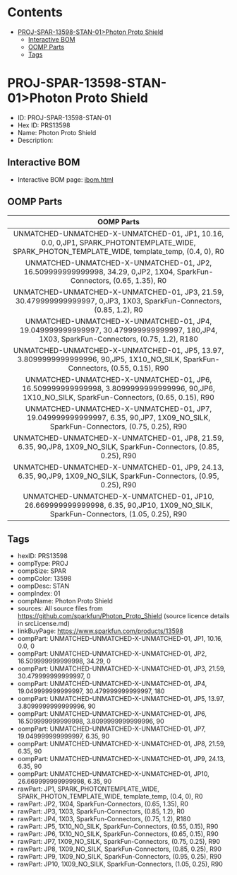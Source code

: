 



Contents
========

* [PROJ-SPAR-13598-STAN-01>Photon Proto Shield](#proj-spar-13598-stan-01photon-proto-shield)
	* [Interactive BOM](#interactive-bom)
	* [OOMP Parts](#oomp-parts)
	* [Tags](#tags)

# PROJ-SPAR-13598-STAN-01>Photon Proto Shield

- ID: PROJ-SPAR-13598-STAN-01
- Hex ID: PRS13598
- Name: Photon Proto Shield
- Description: 

## Interactive BOM

- Interactive BOM page: [ibom.html](kicad/bom/ibom.html)

## OOMP Parts
  

|OOMP Parts|
| :---: |
|UNMATCHED-UNMATCHED-X-UNMATCHED-01, JP1, 10.16, 0.0, 0,JP1, SPARK_PHOTONTEMPLATE_WIDE, SPARK_PHOTON_TEMPLATE_WIDE, template_temp, (0.4, 0), R0|
|UNMATCHED-UNMATCHED-X-UNMATCHED-01, JP2, 16.509999999999998, 34.29, 0,JP2, 1X04, SparkFun-Connectors, (0.65, 1.35), R0|
|UNMATCHED-UNMATCHED-X-UNMATCHED-01, JP3, 21.59, 30.479999999999997, 0,JP3, 1X03, SparkFun-Connectors, (0.85, 1.2), R0|
|UNMATCHED-UNMATCHED-X-UNMATCHED-01, JP4, 19.049999999999997, 30.479999999999997, 180,JP4, 1X03, SparkFun-Connectors, (0.75, 1.2), R180|
|UNMATCHED-UNMATCHED-X-UNMATCHED-01, JP5, 13.97, 3.8099999999999996, 90,JP5, 1X10_NO_SILK, SparkFun-Connectors, (0.55, 0.15), R90|
|UNMATCHED-UNMATCHED-X-UNMATCHED-01, JP6, 16.509999999999998, 3.8099999999999996, 90,JP6, 1X10_NO_SILK, SparkFun-Connectors, (0.65, 0.15), R90|
|UNMATCHED-UNMATCHED-X-UNMATCHED-01, JP7, 19.049999999999997, 6.35, 90,JP7, 1X09_NO_SILK, SparkFun-Connectors, (0.75, 0.25), R90|
|UNMATCHED-UNMATCHED-X-UNMATCHED-01, JP8, 21.59, 6.35, 90,JP8, 1X09_NO_SILK, SparkFun-Connectors, (0.85, 0.25), R90|
|UNMATCHED-UNMATCHED-X-UNMATCHED-01, JP9, 24.13, 6.35, 90,JP9, 1X09_NO_SILK, SparkFun-Connectors, (0.95, 0.25), R90|
|UNMATCHED-UNMATCHED-X-UNMATCHED-01, JP10, 26.669999999999998, 6.35, 90,JP10, 1X09_NO_SILK, SparkFun-Connectors, (1.05, 0.25), R90|

## Tags

- hexID: PRS13598
- oompType: PROJ
- oompSize: SPAR
- oompColor: 13598
- oompDesc: STAN
- oompIndex: 01
- oompName: Photon Proto Shield
- sources: All source files from https://github.com/sparkfun/Photon_Proto_Shield (source licence details in srcLicense.md)
- linkBuyPage: https://www.sparkfun.com/products/13598
- oompPart: UNMATCHED-UNMATCHED-X-UNMATCHED-01, JP1, 10.16, 0.0, 0
- oompPart: UNMATCHED-UNMATCHED-X-UNMATCHED-01, JP2, 16.509999999999998, 34.29, 0
- oompPart: UNMATCHED-UNMATCHED-X-UNMATCHED-01, JP3, 21.59, 30.479999999999997, 0
- oompPart: UNMATCHED-UNMATCHED-X-UNMATCHED-01, JP4, 19.049999999999997, 30.479999999999997, 180
- oompPart: UNMATCHED-UNMATCHED-X-UNMATCHED-01, JP5, 13.97, 3.8099999999999996, 90
- oompPart: UNMATCHED-UNMATCHED-X-UNMATCHED-01, JP6, 16.509999999999998, 3.8099999999999996, 90
- oompPart: UNMATCHED-UNMATCHED-X-UNMATCHED-01, JP7, 19.049999999999997, 6.35, 90
- oompPart: UNMATCHED-UNMATCHED-X-UNMATCHED-01, JP8, 21.59, 6.35, 90
- oompPart: UNMATCHED-UNMATCHED-X-UNMATCHED-01, JP9, 24.13, 6.35, 90
- oompPart: UNMATCHED-UNMATCHED-X-UNMATCHED-01, JP10, 26.669999999999998, 6.35, 90
- rawPart: JP1, SPARK_PHOTONTEMPLATE_WIDE, SPARK_PHOTON_TEMPLATE_WIDE, template_temp, (0.4, 0), R0
- rawPart: JP2, 1X04, SparkFun-Connectors, (0.65, 1.35), R0
- rawPart: JP3, 1X03, SparkFun-Connectors, (0.85, 1.2), R0
- rawPart: JP4, 1X03, SparkFun-Connectors, (0.75, 1.2), R180
- rawPart: JP5, 1X10_NO_SILK, SparkFun-Connectors, (0.55, 0.15), R90
- rawPart: JP6, 1X10_NO_SILK, SparkFun-Connectors, (0.65, 0.15), R90
- rawPart: JP7, 1X09_NO_SILK, SparkFun-Connectors, (0.75, 0.25), R90
- rawPart: JP8, 1X09_NO_SILK, SparkFun-Connectors, (0.85, 0.25), R90
- rawPart: JP9, 1X09_NO_SILK, SparkFun-Connectors, (0.95, 0.25), R90
- rawPart: JP10, 1X09_NO_SILK, SparkFun-Connectors, (1.05, 0.25), R90
